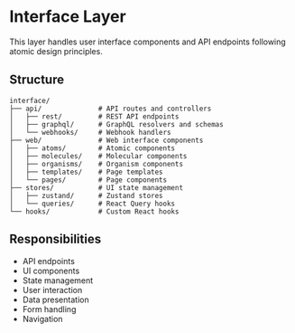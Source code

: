 # Interface Layer

This layer handles user interface components and API endpoints following atomic design principles.

## Structure

```
interface/
├── api/              # API routes and controllers
│   ├── rest/         # REST API endpoints
│   ├── graphql/      # GraphQL resolvers and schemas
│   └── webhooks/     # Webhook handlers
├── web/              # Web interface components
│   ├── atoms/        # Atomic components
│   ├── molecules/    # Molecular components
│   ├── organisms/    # Organism components
│   ├── templates/    # Page templates
│   └── pages/        # Page components
├── stores/           # UI state management
│   ├── zustand/      # Zustand stores
│   └── queries/      # React Query hooks
└── hooks/            # Custom React hooks
```

## Responsibilities

- API endpoints
- UI components
- State management
- User interaction
- Data presentation
- Form handling
- Navigation

